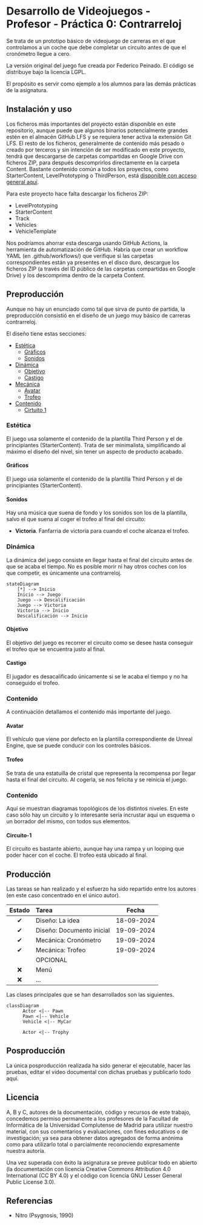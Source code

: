 # Desarrollo de Videojuegos - Profesor - Práctica 0: Contrarreloj

Se trata de un prototipo básico de videojuego de carreras en el que controlamos a un coche que debe completar un circuito antes de que el cronómetro llegue a cero.

La versión original del juego fue creada por Federico Peinado. El código se distribuye bajo la licencia LGPL.

El propósito es servir como ejemplo a los alumnos para las demás prácticas de la asignatura.

## Instalación y uso
Los ficheros más importantes del proyecto están disponible en este repositorio, aunque puede que algunos binarios potencialmente grandes estén en el almacén GitHub LFS y se requiera tener activa la extensión Git LFS. 
El resto de los ficheros, generalmente de contenido más pesado o creado por terceros y sin intención de ser modificado en este proyecto, tendrá que descargarse de carpetas compartidas en Google Drive con ficheros ZIP, para después descomprirlos directamente en la carpeta Content. 
Bastante contenido común a todos los proyectos, como StarterContent, LevelPrototyping o ThirdPerson, está [disponible con acceso general aquí](https://drive.google.com/drive/u/0/folders/1TfoB5S3yQw49-onoFfn0q79PTfk2RoSE).

Para este proyecto hace falta descargar los ficheros ZIP: 
* LevelPrototyping
* StarterContent
* Track
* Vehicles
* VehicleTemplate

Nos podríamos ahorrar esta descarga usando GitHub Actions, la herramienta de automatización de GitHub. Habría que crear un workflow YAML (en .github/workflows/) que verifique si las carpetas correspondientes están ya presentes en el disco duro, descargue los ficheros ZIP (a través del ID público de las carpetas compartidas en Google Drive) y los descomprima dentro de la carpeta Content.

## Preproducción
Aunque no hay un enunciado como tal que sirva de punto de partida, la preproducción consistió en el diseño de un juego muy básico de carreras contrarreloj.

El diseño tiene estas secciones:
- [Estética](#Estética)
  * [Gráficos](#Gráficos)
  * [Sonidos](#Sonidos)
- [Dinámica](#Dinámica)
  * [Objetivo](#Objetivo)
  * [Castigo](#Castigo)
- [Mecánica](#Mecánica)
  * [Avatar](#Avatar)
  * [Trofeo](#Trofeo)
- [Contenido](#Contenido)
  * [Cirtuito 1](#Circuito-1)

### Estética
El juego usa solamente el contenido de la plantilla Third Person y el de principiantes (StarterContent). Trata de ser minimalista, simplificando al máximo el diseño del nivel, sin tener un aspecto de producto acabado.

#### Gráficos
El juego usa solamente el contenido de la plantilla Third Person y el de principiantes (StarterContent).

#### Sonidos
Hay una música que suena de fondo y los sonidos son los de la plantilla, salvo el que suena al coger el trofeo al final del circuito:
- **Victoria**. Fanfarria de victoria para cuando el coche alcanza el trofeo.

### Dinámica
La dinámica del juego consiste en llegar hasta el final del circuito antes de que se acaba el tiempo. No es posible morir ni hay otros coches con los que competir, es únicamente una contrarreloj. 

```mermaid
stateDiagram
    [*] --> Inicio
    Inicio --> Juego
    Juego --> Descalificación
    Juego --> Victoria
    Victoria --> Inicio
    Descalificación --> Inicio
```

#### Objetivo
El objetivo del juego es recorrer el circuito como se desee hasta conseguir el trofeo que se encuentra justo al final.

#### Castigo
El jugador es desacalificado únicamente si se le acaba el tiempo y no ha conseguido el trofeo. 

### Contenido
A continuación detallamos el contenido más importante del juego.

#### Avatar
El vehículo que viene por defecto en la plantilla correspondiente de Unreal Engine, que se puede conducir con los controles básicos.

#### Trofeo
Se trata de una estatuilla de cristal que representa la recompensa por llegar hasta el final del circuito. Al cogerla, se nos felicita y se reinicia el juego.

### Contenido
Aquí se muestran diagramas topológicos de los distintos niveles. En este caso sólo hay un circuito y lo interesante sería incrustar aquí un esquema o un borrador del mismo, con todos sus elementos.

#### Circuito-1
El circuito es bastante abierto, aunque hay una rampa y un looping que poder hacer con el coche. El trofeo está ubicado al final.

## Producción
Las tareas se han realizado y el esfuerzo ha sido repartido entre los autores (en este caso concentrado en el único autor).

| Estado  |  Tarea  |  Fecha  |  
|:-:|:--|:-:|
| ✔ | Diseño: La idea | 18-09-2024 |
| ✔ | Diseño: Documento inicial | 19-09-2024 |
| ✔ | Mecánica: Cronómetro | 19-09-2024 |
| ✔ | Mecánica: Trofeo | 19-09-2024 |
|  | OPCIONAL |  |
| :x: | Menú |  |
| :x: | ... |  |

Las clases principales que se han desarrollados son las siguientes.

```mermaid
classDiagram
      Actor <|-- Pawn
      Pawn <|-- Vehicle
      Vehicle <|-- MyCar
      
      Actor <|-- Trophy
```

## Posproducción

La única posproducción realizada ha sido generar el ejecutable, hacer las pruebas, editar el video documental con dichas pruebas y publicarlo todo aquí.

## Licencia

A, B y C, autores de la documentación, código y recursos de este trabajo, concedemos permiso permanente a los profesores de la Facultad de Informática de la Universidad Complutense de Madrid para utilizar nuestro material, con sus comentarios y evaluaciones, con fines educativos o de investigación; ya sea para obtener datos agregados de forma anónima como para utilizarlo total o parcialmente reconociendo expresamente nuestra autoría.

Una vez superada con éxito la asignatura se prevee publicar todo en abierto (la documentación con licencia Creative Commons Attribution 4.0 International (CC BY 4.0) y el código con licencia GNU Lesser General Public License 3.0).

## Referencias
- Nitro (Psygnosis, 1990)


